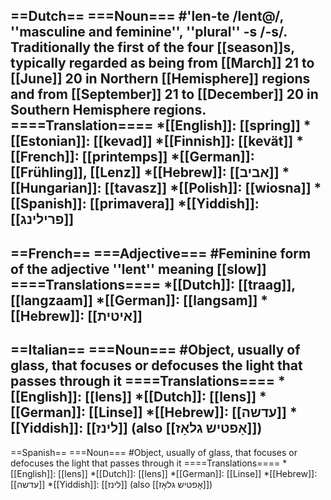 ==Dutch==
===Noun===
#'len-te /lent@/, ''masculine and feminine'', ''plural'' -s /-s/. Traditionally the first of the four [[season]]s, typically regarded as being from [[March]] 21 to [[June]] 20 in Northern [[Hemisphere]] regions and from [[September]] 21 to [[December]] 20 in Southern Hemisphere regions.
====Translation====
*[[English]]: [[spring]]
*[[Estonian]]: [[kevad]]
*[[Finnish]]: [[kevät]]
*[[French]]: [[printemps]]
*[[German]]: [[Frühling]], [[Lenz]]
*[[Hebrew]]: [[אביב]]
*[[Hungarian]]: [[tavasz]]
*[[Polish]]: [[wiosna]]
*[[Spanish]]: [[primavera]]
*[[Yiddish]]: [[פרילינג]]
----
==French==
===Adjective===
#Feminine form of the adjective ''lent'' meaning [[slow]]
====Translations====
*[[Dutch]]: [[traag]], [[langzaam]] 
*[[German]]: [[langsam]]
*[[Hebrew]]: [[איטית]]
----
==Italian==
===Noun===
#Object, usually of glass, that focuses or defocuses the light that passes through it
====Translations====
*[[English]]: [[lens]]
*[[Dutch]]: [[lens]]
*[[German]]: [[Linse]]
*[[Hebrew]]: [[עדשה]]
*[[Yiddish]]: [[לינז]] (also [[אָפטיש גלאָז]])
----
==Spanish==
===Noun===
#Object, usually of glass, that focuses or defocuses the light that passes through it
====Translations====
*[[English]]: [[lens]]
*[[Dutch]]: [[lens]]
*[[German]]: [[Linse]]
*[[Hebrew]]: [[עדשה]]
*[[Yiddish]]: [[לינז]] (also [[אָפטיש גלאָז]])